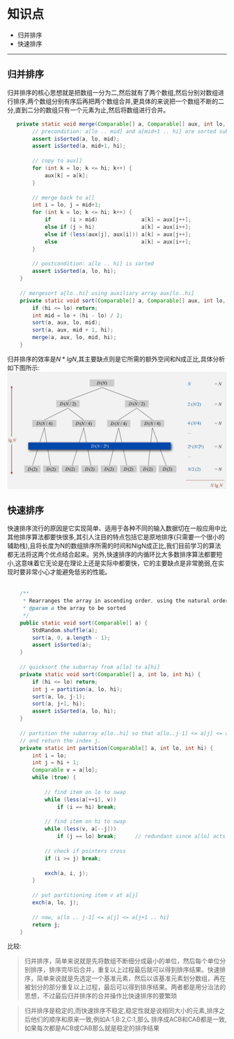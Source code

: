 # 知识点
- 归并排序
- 快速排序
---  
## 归并排序  
归并排序的核心思想就是把数组一分为二,然后就有了两个数组,然后分别对数组进行排序,两个数组分别有序后再把两个数组合并,更具体的来说把一个数组不断的二分,直到二分的数组只有一个元素为止,然后将数组进行合并。  
```java
   private static void merge(Comparable[] a, Comparable[] aux, int lo, int mid, int hi) {
        // precondition: a[lo .. mid] and a[mid+1 .. hi] are sorted subarrays
        assert isSorted(a, lo, mid);
        assert isSorted(a, mid+1, hi);

        // copy to aux[]
        for (int k = lo; k <= hi; k++) {
            aux[k] = a[k]; 
        }

        // merge back to a[]
        int i = lo, j = mid+1;
        for (int k = lo; k <= hi; k++) {
            if      (i > mid)              a[k] = aux[j++];
            else if (j > hi)               a[k] = aux[i++];
            else if (less(aux[j], aux[i])) a[k] = aux[j++];
            else                           a[k] = aux[i++];
        }

        // postcondition: a[lo .. hi] is sorted
        assert isSorted(a, lo, hi);
    }

    // mergesort a[lo..hi] using auxiliary array aux[lo..hi]
    private static void sort(Comparable[] a, Comparable[] aux, int lo, int hi) {
        if (hi <= lo) return;
        int mid = lo + (hi - lo) / 2;
        sort(a, aux, lo, mid);
        sort(a, aux, mid + 1, hi);
        merge(a, aux, lo, mid, hi);
    }
```
归并排序的效率是$N*lgN$,其主要缺点则是它所需的额外空间和N成正比,具体分析如下图所示:
![](images/image01.png)
## 快速排序
快速排序流行的原因是它实现简单、适用于各种不同的输入数据切在一般应用中比其他排序算法都要快很多,其引人注目的特点包括它是原地排序(只需要一个很小的辅助栈),且将长度为N的数组排序所需的时间和NlgN成正比,我们目前学习的算法都无法将这两个优点结合起来。另外,快速排序的内循环比大多数排序算法都要短小,这意味着它无论是在理论上还是实际中都要快，它的主要缺点是非常脆弱,在实现时要非常小心才能避免低劣的性能。
```java

    /**
     * Rearranges the array in ascending order, using the natural order.
     * @param a the array to be sorted
     */
    public static void sort(Comparable[] a) {
        StdRandom.shuffle(a);
        sort(a, 0, a.length - 1);
        assert isSorted(a);
    }

    // quicksort the subarray from a[lo] to a[hi]
    private static void sort(Comparable[] a, int lo, int hi) { 
        if (hi <= lo) return;
        int j = partition(a, lo, hi);
        sort(a, lo, j-1);
        sort(a, j+1, hi);
        assert isSorted(a, lo, hi);
    }

    // partition the subarray a[lo..hi] so that a[lo..j-1] <= a[j] <= a[j+1..hi]
    // and return the index j.
    private static int partition(Comparable[] a, int lo, int hi) {
        int i = lo;
        int j = hi + 1;
        Comparable v = a[lo];
        while (true) { 

            // find item on lo to swap
            while (less(a[++i], v))
                if (i == hi) break;

            // find item on hi to swap
            while (less(v, a[--j]))
                if (j == lo) break;      // redundant since a[lo] acts as sentinel

            // check if pointers cross
            if (i >= j) break;

            exch(a, i, j);
        }

        // put partitioning item v at a[j]
        exch(a, lo, j);

        // now, a[lo .. j-1] <= a[j] <= a[j+1 .. hi]
        return j;
    }

```

比较:
>归并排序，简单来说就是先将数组不断细分成最小的单位，然后每个单位分别排序，排序完毕后合并，重复以上过程最后就可以得到排序结果。快速排序，简单来说就是先选定一个基准元素，然后以该基准元素划分数组，再在被划分的部分重复以上过程，最后可以得到排序结果。两者都是用分治法的思想，不过最后归并排序的合并操作比快速排序的要繁琐

>归并排序是稳定的,而快速排序不稳定,稳定性就是说相同大小的元素,排序之后他们的顺序和原来一致,例如A:1,B:2,C:1,那么 排序成ACB和CAB都是一致,如果每次都是ACB或CAB那么就是稳定的排序结果